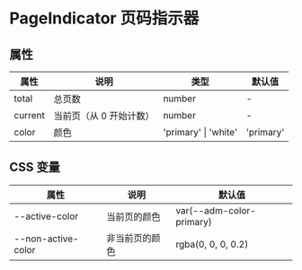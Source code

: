 # PageIndicator 页码指示器

<code src="./demos/demo1.tsx"></code>

## 属性

| 属性    | 说明                    | 类型                 | 默认值    |
| ------- | ----------------------- | -------------------- | --------- |
| total   | 总页数                  | number               | -         |
| current | 当前页（从 0 开始计数） | number               | -         |
| color   | 颜色                    | 'primary' \| 'white' | 'primary' |

## CSS 变量

| 属性               | 说明           | 默认值                   |
| ------------------ | -------------- | ------------------------ |
| --active-color     | 当前页的颜色   | var(--adm-color-primary) |
| --non-active-color | 非当前页的颜色 | rgba(0, 0, 0, 0.2)       |
